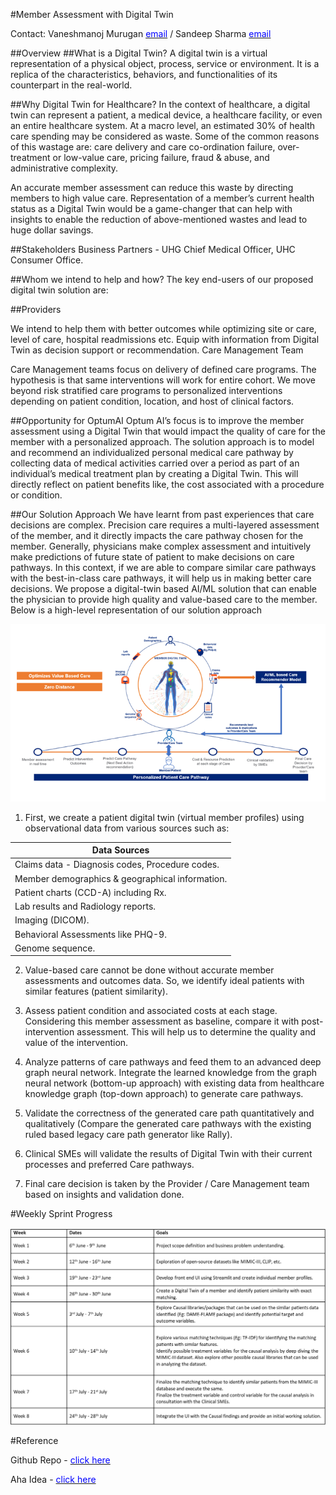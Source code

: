 #Member Assessment with Digital Twin


Contact: Vaneshmanoj Murugan [<span style="color: blue;">email</span>](mailto:vaneshmanoj.murugan@optum.com) / Sandeep Sharma [<span style="color: blue;">email</span>](mailto:sandeep.sharma@optum.com)


##Overview
##What is a Digital Twin?
A digital twin is a virtual representation of a physical object, process, service or environment. It is a replica of the characteristics, behaviors, and functionalities of its counterpart in the real-world.

##Why Digital Twin for Healthcare?
In the context of healthcare, a digital twin can represent a patient, a medical device, a healthcare facility, or even an entire healthcare system. At a macro level, an estimated 30% of health care spending may be considered as waste. Some of the common reasons of this wastage are: care delivery and care co-ordination failure, over-treatment or low-value care, pricing failure, fraud & abuse, and administrative complexity.

An accurate member assessment can reduce this waste by directing members to high value care. Representation of a member’s current health status as a Digital Twin would be a game-changer that can help with insights to enable the reduction of above-mentioned wastes and lead to huge dollar savings.

##Stakeholders
Business Partners - UHG Chief Medical Officer, UHC Consumer Office.

##Whom we intend to help and how?
The key end-users of our proposed digital twin solution are:

##Providers

We intend to help them with better outcomes while optimizing site or care, level of care, hospital readmissions etc.
Equip with information from Digital Twin as decision support or recommendation.
Care Management Team

Care Management teams focus on delivery of defined care programs. The hypothesis is that same interventions will work for entire cohort. We move beyond risk stratified care programs to personalized interventions depending on patient condition, location, and host of clinical factors.

##Opportunity for OptumAI
Optum AI’s focus is to improve the member assessment using a Digital Twin that would impact the quality of care for the member with a personalized approach. The solution approach is to model and recommend an individualized personal medical care pathway by collecting data of medical activities carried over a period as part of an individual’s medical treatment plan by creating a Digital Twin. This will directly reflect on patient benefits like, the cost associated with a procedure or condition.

##Our Solution Approach
We have learnt from past experiences that care decisions are complex. Precision care requires a multi-layered assessment of the member, and it directly impacts the care pathway chosen for the member. Generally, physicians make complex assessment and intuitively make predictions of future state of patient to make decisions on care pathways. In this context, if we are able to compare similar care pathways with the best-in-class care pathways, it will help us in making better care decisions. We propose a digital-twin based AI/ML solution that can enable the physician to provide high quality and value-based care to the member. Below is a high-level representation of our solution approach

![img](img/img5.png)

1. First, we create a patient digital twin (virtual member profiles) using observational data from various sources such as:

Data Sources | 
------------ | 
Claims data - Diagnosis codes, Procedure codes. | 
Member demographics & geographical information. | 
Patient charts (CCD-A) including Rx.|
Lab results and Radiology reports.|
Imaging (DICOM).|
Behavioral Assessments like PHQ-9.|
Genome sequence.|

2. Value-based care cannot be done without accurate member assessments and outcomes data. So, we identify ideal patients with similar features (patient similarity).

3. Assess patient condition and associated costs at each stage. Considering this member assessment as baseline, compare it with post-intervention assessment. This will help us to determine the quality and value of the intervention.
4. Analyze patterns of care pathways and feed them to an advanced deep graph neural network. Integrate the learned knowledge from the graph neural network (bottom-up approach) with existing data from healthcare knowledge graph (top-down approach) to generate care pathways.
5. Validate the correctness of the generated care path quantitatively and qualitatively (Compare the generated care pathways with the existing ruled based legacy care path generator like Rally).
6. Clinical SMEs will validate the results of Digital Twin with their current processes and preferred Care pathways.
7. Final care decision is taken by the Provider / Care Management team based on insights and validation done.

#Weekly Sprint Progress

![img](img/img6.png)

#Reference

Github Repo - [<span style="color: blue;">click here</span>](https://github.optum.com/pvenka53/India_Internships_2023_Sandeep/tree/main/Digital%20Twin/)

Aha Idea - [<span style="color: blue;">click here</span>](https://chatgptllm.ideas.aha.io/ideas/CHATGPTLLM-I-260/)